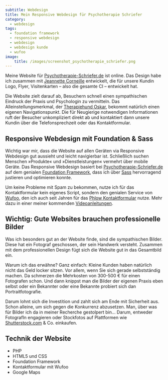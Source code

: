 ```yaml
---
subtitle: Webdesign
title: Mein Responsive Webdesign für Psychotherapie Schriefer
category:
  - webdesign
tags:
  - foundation framework
  - responsive webdesign
  - webdesign
  - webdesign kunde
  - wufoo
image:
    title: /images/screenshot_psychotherapie_schriefer.png
---
```

Meine Website für <a href='http://psychotherapie-schriefer.de'>Psychotherapie-Schriefer.de</a> ist online. Das Design habe ich zusammen mit <a href='http://jcorneille.de'>Jeannette Corneille</a> entwickelt, die für unsere Kundin Logo, Flyer, Visitenkarten – also die gesamte CI –&nbsp;entwickelt hat.

Die Website zielt darauf ab, Besuchern schnell einen sympathischen Eindruck der Praxis und Psychologin zu vermitteln. Das Alleinstellungsmerkmal, der [Therapiehund Oskar][3], bekommt natürlich einen eigenen Navigationspunkt. Die für Neugierige notwendigen Informationen ruft der Besucher unkompliziert direkt ab und kontaktiert dann unsere Kundin über die Telefonsprechzeit oder das Kontaktformular.

## Responsive Webdesign mit Foundation & Sass

Wichtig war mir, dass die Website auf allen Geräten via Responsive Webdesign gut aussieht und leicht navigierbar ist. Schließlich suchen Menschen »Produkte« und »Dienstleistungen« vermehrt über mobile Geräte. Das Responsive Webdesign basiert bei [Psychotherapie-Schriefer.de][1] auf dem genialen [Foundation Framework][4], dass ich über [Sass][5] hervorragend justieren und optimieren konnte.

Um keine Probleme mit Spam zu bekommen, nutze ich für das Kontaktformular kein eigenes Script, sondern den genialen Service von [Wufoo][6], den ich auch seit Jahren für das [Phlow Kontaktformular][7] nutze. Mehr dazu in einer meiner kommenden [Videoanleitungen][8].

## Wichtig: Gute Websites brauchen professionelle Bilder

Was ich besonders gut an der Website finde, sind die sympathischen Bilder. Diese hat ein Fotograf geschossen, der sein Handwerk versteht. Zusammen mit dem professionellen Design fügt sich die Website gut in das Gesamtbild ein.

Warum ich das erwähne? Ganz einfach: Kleine Kunden haben natürlich nicht das Geld locker sitzen. Vor allem, wenn Sie sich gerade selbstständig machen. Da schmerzen die Mehrkosten von 300-500 € für einen Fotografen schon. Und dann knippst man die Bilder der eigenen Praxis eben selbst oder ein Bekannter oder eine Bekannte probiert sich dan Portraitfotografie.

Darum lohnt sich die Investition und zahlt sich am Ende mit Sicherheit aus. Schon alleine, um sich gegen die Konkurrenz abzusetzen. Man, über was für Bilder ich da in meiner Recherche gestolpert bin&#8230; Darum, entweder FotografIn engagieren oder Stockfotos auf Plattformen wie [Shutterstock.com][9] & Co. einkaufen.

## Technik der Website

*   PHP
*   HTML5 und CSS
*   Foundation Framework
*   Kontaktformular mit Wufoo 
*   Google Maps

 [1]: http://psychotherapie-schriefer.de
 [2]: http://jcorneille.de
 [3]: http://psychotherapie-schriefer.de/therapiehund-oskar.php
 [4]: http://foundation.zurb.com/
 [5]: http://mo.phlow.de/schlagwort/sass/
 [6]: http://wufoo.com
 [7]: http://phlow.de/kontakt
 [8]: http://mo.phlow.de/schlagwort/videoanleitung
 [9]: http://shutterstock.com